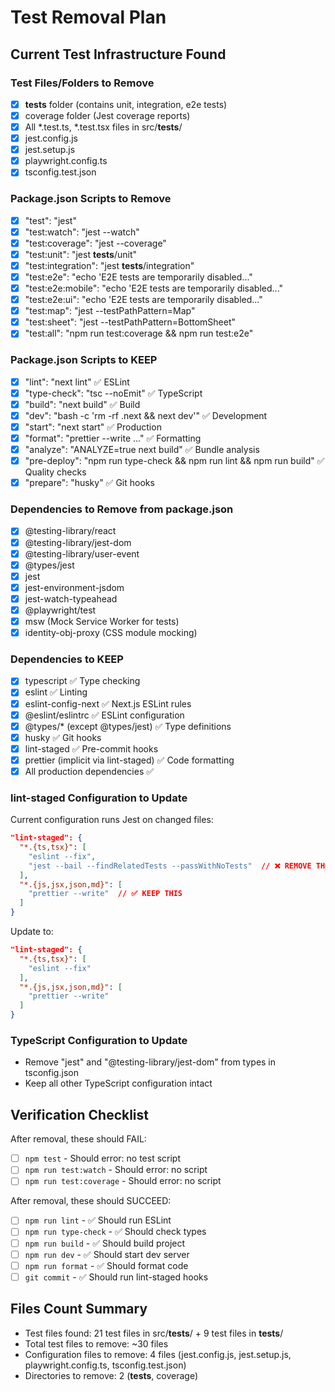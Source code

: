 # Test Removal Plan

## Current Test Infrastructure Found

### Test Files/Folders to Remove
- [x] __tests__ folder (contains unit, integration, e2e tests)
- [x] coverage folder (Jest coverage reports)
- [x] All *.test.ts, *.test.tsx files in src/__tests__/
- [x] jest.config.js
- [x] jest.setup.js
- [x] playwright.config.ts
- [x] tsconfig.test.json

### Package.json Scripts to Remove
- [x] "test": "jest"
- [x] "test:watch": "jest --watch"
- [x] "test:coverage": "jest --coverage"
- [x] "test:unit": "jest __tests__/unit"
- [x] "test:integration": "jest __tests__/integration"
- [x] "test:e2e": "echo 'E2E tests are temporarily disabled..."
- [x] "test:e2e:mobile": "echo 'E2E tests are temporarily disabled..."
- [x] "test:e2e:ui": "echo 'E2E tests are temporarily disabled..."
- [x] "test:map": "jest --testPathPattern=Map"
- [x] "test:sheet": "jest --testPathPattern=BottomSheet"
- [x] "test:all": "npm run test:coverage && npm run test:e2e"

### Package.json Scripts to KEEP
- [x] "lint": "next lint" ✅ ESLint
- [x] "type-check": "tsc --noEmit" ✅ TypeScript
- [x] "build": "next build" ✅ Build
- [x] "dev": "bash -c 'rm -rf .next && next dev'" ✅ Development
- [x] "start": "next start" ✅ Production
- [x] "format": "prettier --write ..." ✅ Formatting
- [x] "analyze": "ANALYZE=true next build" ✅ Bundle analysis
- [x] "pre-deploy": "npm run type-check && npm run lint && npm run build" ✅ Quality checks
- [x] "prepare": "husky" ✅ Git hooks

### Dependencies to Remove from package.json
- [x] @testing-library/react
- [x] @testing-library/jest-dom
- [x] @testing-library/user-event
- [x] @types/jest
- [x] jest
- [x] jest-environment-jsdom
- [x] jest-watch-typeahead
- [x] @playwright/test
- [x] msw (Mock Service Worker for tests)
- [x] identity-obj-proxy (CSS module mocking)

### Dependencies to KEEP
- [x] typescript ✅ Type checking
- [x] eslint ✅ Linting
- [x] eslint-config-next ✅ Next.js ESLint rules
- [x] @eslint/eslintrc ✅ ESLint configuration
- [x] @types/* (except @types/jest) ✅ Type definitions
- [x] husky ✅ Git hooks
- [x] lint-staged ✅ Pre-commit hooks
- [x] prettier (implicit via lint-staged) ✅ Code formatting
- [x] All production dependencies ✅

### lint-staged Configuration to Update
Current configuration runs Jest on changed files:
```json
"lint-staged": {
  "*.{ts,tsx}": [
    "eslint --fix",
    "jest --bail --findRelatedTests --passWithNoTests"  // ❌ REMOVE THIS
  ],
  "*.{js,jsx,json,md}": [
    "prettier --write"  // ✅ KEEP THIS
  ]
}
```

Update to:
```json
"lint-staged": {
  "*.{ts,tsx}": [
    "eslint --fix"
  ],
  "*.{js,jsx,json,md}": [
    "prettier --write"
  ]
}
```

### TypeScript Configuration to Update
- Remove "jest" and "@testing-library/jest-dom" from types in tsconfig.json
- Keep all other TypeScript configuration intact

## Verification Checklist

After removal, these should FAIL:
- [ ] `npm test` - Should error: no test script
- [ ] `npm run test:watch` - Should error: no script
- [ ] `npm run test:coverage` - Should error: no script

After removal, these should SUCCEED:
- [ ] `npm run lint` - ✅ Should run ESLint
- [ ] `npm run type-check` - ✅ Should check types
- [ ] `npm run build` - ✅ Should build project
- [ ] `npm run dev` - ✅ Should start dev server
- [ ] `npm run format` - ✅ Should format code
- [ ] `git commit` - ✅ Should run lint-staged hooks

## Files Count Summary
- Test files found: 21 test files in src/__tests__/ + 9 test files in __tests__/
- Total test files to remove: ~30 files
- Configuration files to remove: 4 files (jest.config.js, jest.setup.js, playwright.config.ts, tsconfig.test.json)
- Directories to remove: 2 (__tests__, coverage)